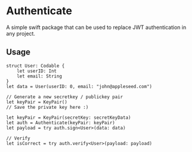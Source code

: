 # Authenticate

A simple swift package that can be used to replace JWT authentication in any project.

## Usage

```
struct User: Codable {
	let userID: Int
	let email: String
}
let data = User(userID: 0, email: "john@appleseed.com")

// Generate a new secretkey / publickey pair
let keyPair = KeyPair()
// Save the private key here :)

let keyPair = KeyPair(secretKey: secretKeyData)
let auth = Authenticate(keyPair: keyPair)
let payload = try auth.sign<User>(data: data)

// Verify
let isCorrect = try auth.verify<User>(payload: payload)
```

